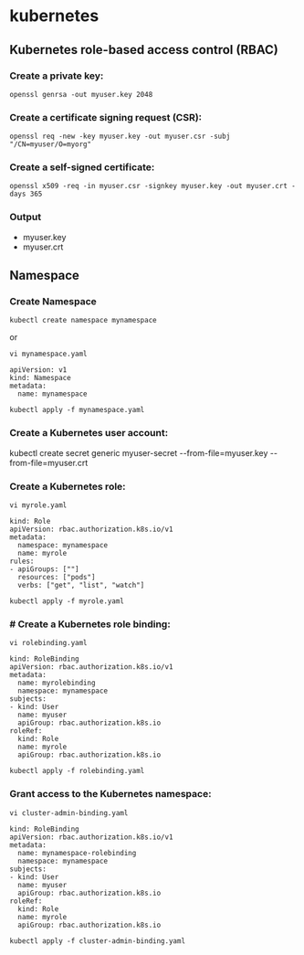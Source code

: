 
# kubernetes

## Kubernetes role-based access control (RBAC) 
### Create a private key:
```
openssl genrsa -out myuser.key 2048
```

### Create a certificate signing request (CSR):
```
openssl req -new -key myuser.key -out myuser.csr -subj "/CN=myuser/O=myorg"
```

### Create a self-signed certificate:
```
openssl x509 -req -in myuser.csr -signkey myuser.key -out myuser.crt -days 365
```

### Output
- myuser.key
- myuser.crt

## Namespace
### Create Namespace
```
kubectl create namespace mynamespace
```
or
```
vi mynamespace.yaml
```

```
apiVersion: v1
kind: Namespace
metadata:
  name: mynamespace
```
```
kubectl apply -f mynamespace.yaml
```

### Create a Kubernetes user account:
kubectl create secret generic myuser-secret --from-file=myuser.key --from-file=myuser.crt

### Create a Kubernetes role:
```
vi myrole.yaml
```

```
kind: Role
apiVersion: rbac.authorization.k8s.io/v1
metadata:
  namespace: mynamespace
  name: myrole
rules:
- apiGroups: [""]
  resources: ["pods"]
  verbs: ["get", "list", "watch"]
```
```
kubectl apply -f myrole.yaml
```

### # Create a Kubernetes role binding:
```
vi rolebinding.yaml
```

```
kind: RoleBinding
apiVersion: rbac.authorization.k8s.io/v1
metadata:
  name: myrolebinding
  namespace: mynamespace
subjects:
- kind: User
  name: myuser
  apiGroup: rbac.authorization.k8s.io
roleRef:
  kind: Role
  name: myrole
  apiGroup: rbac.authorization.k8s.io
```
```
kubectl apply -f rolebinding.yaml
```

### Grant access to the Kubernetes namespace:
```
vi cluster-admin-binding.yaml
```

```
kind: RoleBinding
apiVersion: rbac.authorization.k8s.io/v1
metadata:
  name: mynamespace-rolebinding
  namespace: mynamespace
subjects:
- kind: User
  name: myuser
  apiGroup: rbac.authorization.k8s.io
roleRef:
  kind: Role
  name: myrole
  apiGroup: rbac.authorization.k8s.io
```
```
kubectl apply -f cluster-admin-binding.yaml
```


